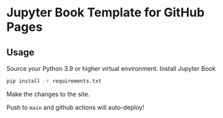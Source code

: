# Jupyter Book Template for GitHub Pages

## Usage

Source your Python 3.9 or higher virtual environment.
Install Jupyter Book

```bash
pip install -r requirements.txt
```

Make the changes to the site.

Push to `main` and github actions will auto-deploy!
